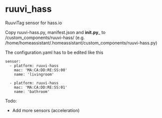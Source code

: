# ruuvi_hass
RuuviTag sensor for hass.io

Copy ruuvi-hass.py, manifest.json and ____init.py_____ to <config folder>/custom_components/ruuvi-hass/ (e.g. /home/homeassistant/.homeassistant/custom_components/ruuvi-hass.py)


The configuration.yaml has to be edited like this
```
sensor:
  - platform: ruuvi-hass
    mac: 'MA:CA:DD:RE:SS:00'
    name: 'livingroom'
    
  - platform: ruuvi-hass
    mac: 'MA:CA:DD:RE:SS:01'
    name: 'bathroom'
```
Todo:
- Add more sensors (acceleration)
